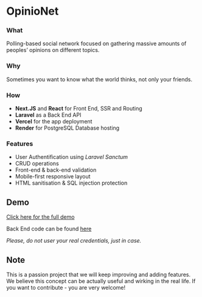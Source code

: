 # OpinioNet

### What
Polling-based social network focused on gathering massive amounts of peoples’ opinions on different topics. 

### Why
Sometimes you want to know what the world thinks, not only your friends. 

### How
- **Next.JS** and **React** for Front End, SSR and Routing
- **Laravel** as a Back End API
- **Vercel** for the app deployment
- **Render** for PostgreSQL Database hosting

### Features
- User Authentification using _Laravel Sanctum_
- CRUD operations
- Front-end & back-end validation
- Mobile-first responsive layout
- HTML sanitisation & SQL injection protection

## Demo
[Click here for the full demo](https://opinionet-front-end.vercel.app/)

Back End code can be found [here](https://github.com/AndrewMois/OpinioNet-API)

_Please, do not user your real credentials, just in case._

## Note
This is a passion project that we will keep improving and adding features. We believe this concept can be actually useful and wirking in the real life.
If you want to contribute - you are very welcome!

